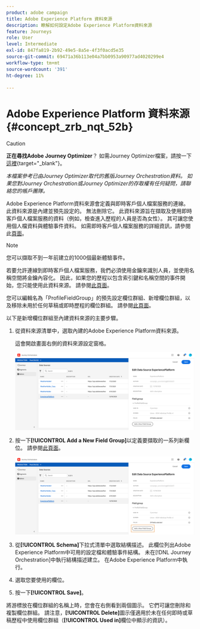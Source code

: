 ```yaml
---
product: adobe campaign
title: Adobe Experience Platform 資料來源
description: 瞭解如何設定Adobe Experience Platform資料來源
feature: Journeys
role: User
level: Intermediate
exl-id: 847fa819-2b92-49e5-8a5e-4f3f0acd5e35
source-git-commit: 69471a36b113e04a7bb0953a90977ad4020299e4
workflow-type: tm+mt
source-wordcount: '391'
ht-degree: 11%

---
```


# Adobe Experience Platform 資料來源 {#concept_zrb_nqt_52b}


>[!CAUTION]
>
>**正在尋找Adobe Journey Optimizer**？ 如需Journey Optimizer檔案，請按一下[這裡](https://experienceleague.adobe.com/zh-hant/docs/journey-optimizer/using/ajo-home){target="_blank"}。
>
>
>_本檔案參考已由Journey Optimizer取代的舊版Journey Orchestration資料。 如果您對Journey Orchestration或Journey Optimizer的存取權有任何疑問，請聯絡您的帳戶團隊。_


Adobe Experience Platform資料來源會定義與即時客戶個人檔案服務的連線。 此資料來源是內建並預先設定的。 無法刪除它。 此資料來源旨在擷取及使用即時客戶個人檔案服務的資料（例如，檢查進入歷程的人員是否為女性）。 其可讓您使用個人檔資料與體驗事件資料。 如需即時客戶個人檔案服務的詳細資訊，請參閱此[頁面](https://experienceleague.adobe.com/docs/experience-platform/profile/home.html?lang=zh-Hant)。

>[!NOTE]
>
>您可以擷取不到一年前建立的1000個最新體驗事件。

若要允許連線到即時客戶個人檔案服務，我們必須使用金鑰來識別人員，並使用名稱空間將金鑰內容化。 因此，如果您的歷程以包含索引鍵和名稱空間的事件開始，您只能使用此資料來源。 請參閱[此頁面](../building-journeys/journey.md)。

您可以編輯名為「ProfileFieldGroup」的預先設定欄位群組、新增欄位群組，以及移除未用於任何草稿或即時歷程的欄位群組。 請參閱[此頁面](../datasource/field-groups.md)。

以下是新增欄位群組至內建資料來源的主要步驟。

1. 從資料來源清單中，選取內建的Adobe Experience Platform資料來源。

   這會開啟畫面右側的資料來源設定窗格。

   ![](../assets/journey23.png)

1. 按一下&#x200B;**[!UICONTROL Add a New Field Group]**&#x200B;以定義要擷取的一系列新欄位。 請參閱[此頁面](../datasource/field-groups.md)。

   ![](../assets/journey24.png)

1. 從&#x200B;**[!UICONTROL Schema]**&#x200B;下拉式清單中選取結構描述。 此欄位列出Adobe Experience Platform中可用的設定檔和體驗事件結構。 未在[!DNL Journey Orchestration]中執行結構描述建立。 在Adobe Experience Platform中執行。
1. 選取您要使用的欄位。
1. 按一下&#x200B;**[!UICONTROL Save]**。

將游標放在欄位群組的名稱上時，您會在右側看到兩個圖示。 它們可讓您刪除和複製欄位群組。 請注意，**[!UICONTROL Delete]**&#x200B;圖示僅適用於未在任何即時或草稿歷程中使用欄位群組（**[!UICONTROL Used in]**&#x200B;欄位中顯示的資訊）。
